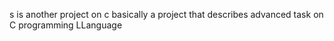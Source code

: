 s is another project on c basically a project that describes advanced task on C programming LLanguage
